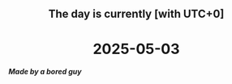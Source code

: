 <h2 align=center>The day is currently [with UTC+0]</h2>
<h1 align=center><!--TIME BEGIN-->2025-05-03<!--TIME END--></h1>
<h5>Made by a bored guy</h5>
